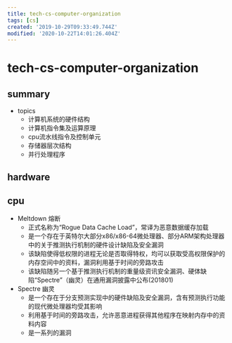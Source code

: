 ```yaml
---
title: tech-cs-computer-organization
tags: [cs]
created: '2019-10-29T09:33:49.744Z'
modified: '2020-10-22T14:01:26.404Z'
---
```


# tech-cs-computer-organization

## summary

- topics
  - 计算机系统的硬件结构
  - 计算机指令集及运算原理
  - cpu流水线指令及控制单元
  - 存储器层次结构
  - 并行处理程序

## hardware

## cpu

- Meltdown 熔断
  - 正式名称为“Rogue Data Cache Load”，常译为恶意数据缓存加载
  - 是一个存在于英特尔大部分x86/x86-64微处理器、部分ARM架构处理器中的关于推测执行机制的硬件设计缺陷及安全漏洞
  - 该缺陷使得低权限的进程无论是否取得特权，均可以获取受高权限保护的内存空间中的资料，漏洞利用基于时间的旁路攻击
  - 该缺陷随另一个基于推测执行机制的重量级资讯安全漏洞、硬体缺陷“Spectre”（幽灵）在通用漏洞披露中公布(201801)
- Spectre 幽灵
  - 是一个存在于分支预测实现中的硬件缺陷及安全漏洞，含有预测执行功能的现代微处理器均受其影响
  - 利用基于时间的旁路攻击，允许恶意进程获得其他程序在映射内存中的资料内容
  - 是一系列的漏洞
